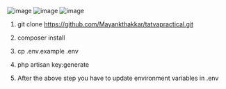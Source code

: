 ![image](https://github.com/Mayankthakkar/tatvapractical/assets/88038798/7f44e123-4020-41fb-b167-db49e6433974)
![image](https://github.com/Mayankthakkar/tatvapractical/assets/88038798/7c1ccf66-7e5c-4848-88c8-f0ce5bba2482)
![image](https://github.com/Mayankthakkar/tatvapractical/assets/88038798/21262163-d70c-44d1-b49b-fa66b74c1466)


1) git clone https://github.com/Mayankthakkar/tatvapractical.git

2) composer install

3) cp .env.example .env
4) php artisan key:generate
5) After the above step you have to update environment variables in .env
